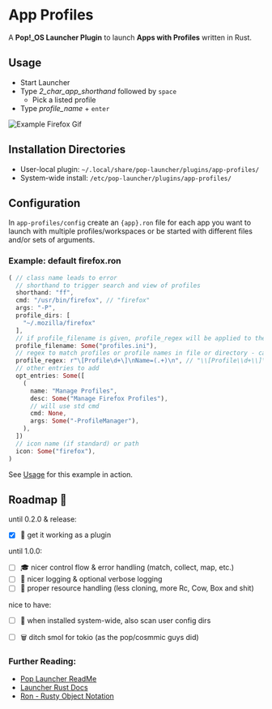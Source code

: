 # App Profiles

A **Pop!_OS Launcher Plugin** to launch **Apps with Profiles** written in Rust.


## Usage

- Start Launcher
- Type *2_char_app_shorthand* followed by `space`
  - Pick a listed profile
- Type *profile_name* + `enter`

![Example Firefox Gif](docs/example_firefox.gif)


## Installation Directories

- User-local plugin: `~/.local/share/pop-launcher/plugins/app-profiles/`
- System-wide install: `/etc/pop-launcher/plugins/app-profiles/`


## Configuration

In `app-profiles/config` create an `{app}.ron` file for each app you want to launch with multiple profiles/workspaces or be started with different files and/or sets of arguments.


### Example: default **firefox.ron**

```rust
( // class name leads to error
  // shorthand to trigger search and view of profiles
  shorthand: "ff",
  cmd: "/usr/bin/firefox", // "firefox"
  args: "-P",
  profile_dirs: [
    "~/.mozilla/firefox"
  ],
  // if profile_filename is given, profile_regex will be applied to the file contents instead of the filenames of the files in profile_dirs.
  profile_filename: Some("profiles.ini"),
  // regex to match profiles or profile names in file or directory - capture name with group!
  profile_regex: r"\[Profile\d+\]\nName=(.+)\n", // "\\[Profile\\d+\\]\\nName=(.+)\\n"
  // other entries to add
  opt_entries: Some([
    (
      name: "Manage Profiles",
      desc: Some("Manage Firefox Profiles"),
      // will use std cmd
      cmd: None,
      args: Some("-ProfileManager"),
    ),
  ])
  // icon name (if standard) or path
  icon: Some("firefox"),
)
```

See [Usage](#usage) for this example in action.


## Roadmap 🚀

until 0.2.0 & release:
- [x] 🤪 get it working as a plugin

until 1.0.0:
- [ ] 🎓 nicer control flow & error handling (match, collect, map, etc.)
- [ ] 🔧 nicer logging & optional verbose logging
- [ ] 🏇 proper resource handling (less cloning, more Rc, Cow, Box and shit)

nice to have:
- [ ] 👥 when installed system-wide, also scan user config dirs
- [ ] 🗑️ ditch smol for tokio (as the pop/cosmmic guys did)


### Further Reading:

- [Pop Launcher ReadMe](https://github.com/pop-os/launcher/blob/master/README.md)
- [Launcher Rust Docs](https://docs.rs/pop-launcher/latest/pop_launcher/)
- [Ron - Rusty Object Notation](https://github.com/ron-rs/ron)
